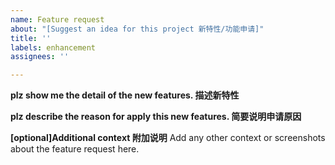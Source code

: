 ```yaml
---
name: Feature request
about: "[Suggest an idea for this project 新特性/功能申请]"
title: ''
labels: enhancement
assignees: ''

---
```


**plz show me the detail of the new features. 描述新特性**

**plz describe the reason for apply this new features. 简要说明申请原因**

**[optional]Additional context 附加说明**
Add any other context or screenshots about the feature request here.
